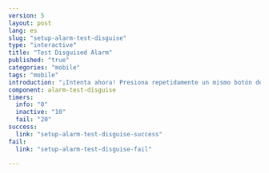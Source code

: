 ```yaml
---
version: 5
layout: post
lang: es
slug: "setup-alarm-test-disguise"
type: "interactive"
title: "Test Disguised Alarm"
published: "true"
categories: "mobile"
tags: "mobile"
introduction: "¡Intenta ahora! Presiona repetidamente un mismo botón de la calculadora lo mas rápido posible hasta que sientas una vibración."
component: alarm-test-disguise
timers:
  info: "0"
  inactive: "10"
  fail: "20"
success: 
  link: "setup-alarm-test-disguise-success"
fail: 
  link: "setup-alarm-test-disguise-fail"

---
```


